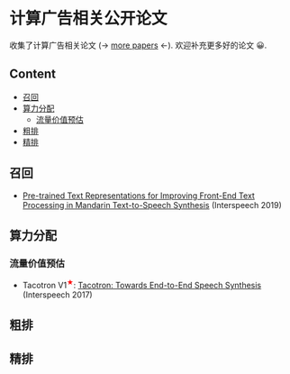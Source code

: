 # 计算广告相关公开论文
收集了计算广告相关论文 (-> [more papers](./papers/README.md) <-). 欢迎补充更多好的论文 😀.


<h2>Content</h2>

* [召回](#1)
* [算力分配](#2)
    * [流量价值预估](#21)
* [粗排](#3)
* [精排](#4)


<h2 id="1">召回</h2>

- [Pre-trained Text Representations for Improving Front-End Text Processing in Mandarin Text-to-Speech Synthesis](https://pdfs.semanticscholar.org/6abc/7dac0bdc50735b6d12f96400f59b5f084759.pdf) (Interspeech 2019)


<h2 id="2">算力分配</h2>

<h3 id="21">流量价值预估</h3>

- Tacotron V1<sup><span class="star" style="color: red">&#x2605;</span></sup>: [Tacotron: Towards End-to-End Speech Synthesis](https://arxiv.org/abs/1703.10135) (Interspeech 2017)

<h2 id="3">粗排</h2>

<h2 id="4">精排</h2>
